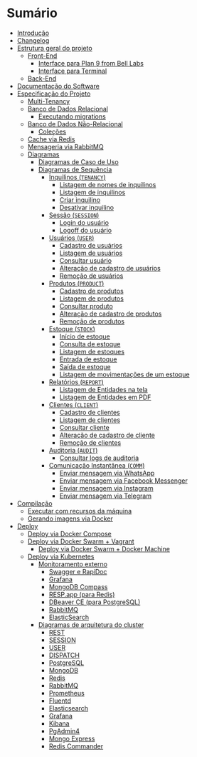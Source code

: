 # Sumário

- [Introdução](./intro.md)
- [Changelog](./CHANGELOG.md)
- [Estrutura geral do projeto](./estrutura.md)
  - [Front-End]()
	- [Interface para Plan 9 from Bell Labs](./interface-plan9.md)
	- [Interface para Terminal](./interface-terminal.md)
  - [Back-End](./backend.md)
- [Documentação do Software](./documentacao.md)
- [Especificação do Projeto]()
  - [Multi-Tenancy](./multi-tenancy.md)
  - [Banco de Dados Relacional](./banco-relacional.md)
    - [Executando migrations](./migrations.md)
  - [Banco de Dados Não-Relacional](./banco-nao-relacional.md)
    - [Coleções](./colecoes.md)
  - [Cache via Redis](./cache-redis.md)
  - [Mensageria via RabbitMQ](./mensageria-rabbitmq.md)
  - [Diagramas]()
    - [Diagramas de Caso de Uso](./diagramas/casos-de-uso.md)
    - [Diagramas de Sequência](./diagramas-sequencia.md)
	  - [Inquilinos (`TENANCY`)]()
	    - [Listagem de nomes de inquilinos]()
		- [Listagem de inquilinos]()
		- [Criar inquilino]()
		- [Desativar inquilino]()
	  - [Sessão (`SESSION`)](./diagramas-sequencia-sessao.md)
	    - [Login do usuário](./diagramas/login.md)
		- [Logoff do usuário](./diagramas/logoff.md)
	  - [Usuários (`USER`)](./diagramas-sequencia-usuarios.md)
		- [Cadastro de usuários](./diagramas/cadastro-usuarios.md)
	    - [Listagem de usuários](./diagramas/lista-usuarios.md)
		- [Consultar usuário](./diagramas/consultar-usuarios.md)
		- [Alteração de cadastro de usuários](./diagramas/alteracao-usuarios.md)
		- [Remoção de usuários](./diagramas/remocao-usuarios.md)
	  - [Produtos (`PRODUCT`)]()
		- [Cadastro de produtos]()
	    - [Listagem de produtos]()
		- [Consultar produto]()
		- [Alteração de cadastro de produtos]()
		- [Remoção de produtos]()
	  - [Estoque (`STOCK`)]()
	    - [Início de estoque]()
		- [Consulta de estoque]()
		- [Listagem de estoques]()
		- [Entrada de estoque]()
		- [Saída de estoque]()
		- [Listagem de movimentações de um estoque]()
	  - [Relatórios (`REPORT`)]()
	    - [Listagem de Entidades na tela]()
		- [Listagem de Entidades em PDF]()
	  - [Clientes (`CLIENT`)]()
	    - [Cadastro de clientes]()
		- [Listagem de clientes]()
		- [Consultar cliente]()
		- [Alteração de cadastro de cliente]()
		- [Remoção de clientes]()
	  - [Auditoria (`AUDIT`)]()
	    - [Consultar logs de auditoria]()
	  - [Comunicação Instantânea (`COMM`)]()
	    - [Enviar mensagem via WhatsApp]()
		- [Enviar mensagem via Facebook Messenger]()
		- [Enviar mensagem via Instagram]()
		- [Enviar mensagem via Telegram]()
- [Compilação](./compilacao.md)
  - [Executar com recursos da máquina](./executar-maquina.md)
  - [Gerando imagens via Docker](./gerando-imagens.md)
- [Deploy](./deploy.md)
  - [Deploy via Docker Compose](./deploy-compose.md)
  - [Deploy via Docker Swarm + Vagrant](./deploy-swarm.md)
	- [Deploy via Docker Swarm + Docker Machine](./deploy-swarm-machine.md)
  - [Deploy via Kubernetes](./deploy-kubernetes.md)
    - [Monitoramento externo](./ferramentas-monitoramento-externas.md)
	  - [Swagger e RapiDoc](./monitoramento-swagger.md)
	  - [Grafana](./monitoramento-grafana.md)
	  - [MongoDB Compass](./monitoramento-mongodb.md)
	  - [RESP.app (para Redis)](./monitoramento-redis.md)
	  - [DBeaver CE (para PostgreSQL)](./monitoramento-postgres.md)
	  - [RabbitMQ](./monitoramento-rabbitmq.md)
	  - [ElasticSearch](./monitoramento-elasticsearch.md)
    - [Diagramas de arquitetura do cluster](./diagramas/diagrama-arquitetura.md)
	  - [REST](./diagramas/rest.md)
	  - [SESSION](./diagramas/session.md)
	  - [USER](./diagramas/user.md)
	  - [DISPATCH](./diagramas/dispatch.md)
	  - [PostgreSQL](./diagramas/postgresql.md)
	  - [MongoDB](./diagramas/mongodb.md)
	  - [Redis](./diagramas/redis.md)
	  - [RabbitMQ](./diagramas/rabbitmq.md)
	  - [Prometheus](./diagramas/prometheus.md)
	  - [Fluentd](./diagramas/fluentd.md)
	  - [Elasticsearch](./diagramas/elasticsearch.md)
	  - [Grafana](./diagramas/grafana.md)
	  - [Kibana](./diagramas/kibana.md)
	  - [PgAdmin4]()
	  - [Mongo Express]()
	  - [Redis Commander]()
